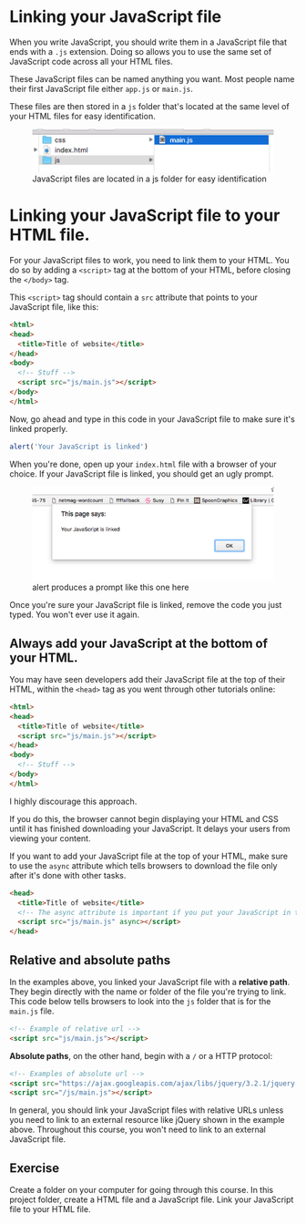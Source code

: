 # Linking your JavaScript file

When you write JavaScript, you should write them in a JavaScript file that ends with a `.js` extension. Doing so allows you to use the same set of JavaScript code across all your HTML files.

These JavaScript files can be named anything you want. Most people name their first JavaScript file either `app.js` or `main.js`.

These files are then stored in a `js` folder that's located at the same level of your HTML files for easy identification.

<figure>
  <img src="../../images/core/01/link/file-location.png" alt="JavaScript files are located in a js folder for easy identification">
  <figcaption>JavaScript files are located in a js folder for easy identification</figcaption>
</figure>

# Linking your JavaScript file to your HTML file.

For your JavaScript files to work, you need to link them to your HTML. You do so by adding a `<script>` tag at the bottom of your HTML, before closing the `</body>` tag.

This `<script>` tag should contain a `src` attribute that points to your JavaScript file, like this:

```html
<html>
<head>
  <title>Title of website</title>
</head>
<body>
  <!-- Stuff -->
  <script src="js/main.js"></script>
</body>
</html>
```

Now, go ahead and type in this code in your JavaScript file to make sure it's linked properly.

```js
alert('Your JavaScript is linked')
```

When you're done, open up your `index.html` file with a browser of your choice. If your JavaScript file is linked, you should get an ugly prompt.

<figure>
  <img src="../../images/core/01/link/prompt.png" alt="alert produces a prompt like this one here">
  <figcaption>alert produces a prompt like this one here</figcaption>
</figure>

Once you're sure your JavaScript file is linked, remove the code you just typed. You won't ever use it again.

## Always add your JavaScript at the bottom of your HTML.

You may have seen developers add their JavaScript file at the top of their HTML, within the `<head>` tag as you went through other tutorials online:

```html
<html>
<head>
  <title>Title of website</title>
  <script src="js/main.js"></script>
</head>
<body>
  <!-- Stuff -->
</body>
</html>
```

I highly discourage this approach.

If you do this, the browser cannot begin displaying your HTML and CSS until it has finished downloading your JavaScript. It delays your users from viewing your content.

If you want to add your JavaScript file at the top of your HTML, make sure to use the `async` attribute which tells browsers to download the file only after it's done with other tasks.

```html
<head>
  <title>Title of website</title>
  <!-- The async attribute is important if you put your JavaScript in the head -->
  <script src="js/main.js" async></script>
</head>
```

## Relative and absolute paths

In the examples above, you linked your JavaScript file with a **relative path**. They begin directly with the name or folder of the file you're trying to link. This code below tells browsers to look into the `js` folder that is for the `main.js` file.

```html
<!-- Example of relative url -->
<script src="js/main.js"></script>
```

**Absolute paths**, on the other hand, begin with a `/` or a HTTP protocol:

```html
<!-- Examples of absolute url -->
<script src="https://ajax.googleapis.com/ajax/libs/jquery/3.2.1/jquery.min.js"></script>
<script src="/js/main.js"></script>
```

In general, you should link your JavaScript files with relative URLs unless you need to link to an external resource like jQuery shown in the example above. Throughout this course, you won't need to link to an external JavaScript file.

## Exercise

Create a folder on your computer for going through this course. In this project folder, create a HTML file and a JavaScript file. Link your JavaScript file to your HTML file.
